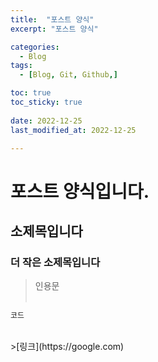 ```yaml
---
title:  "포스트 양식" 
excerpt: "포스트 양식"

categories:
  - Blog
tags:
  - [Blog, Git, Github,]

toc: true
toc_sticky: true
 
date: 2022-12-25
last_modified_at: 2022-12-25

---
```



# 포스트 양식입니다.
## 소제목입니다
### 더 작은 소제목입니다
> 인용문<br><br>  
```cpp
코드
```
<br>
>[링크](https://google.com)<br><br>

